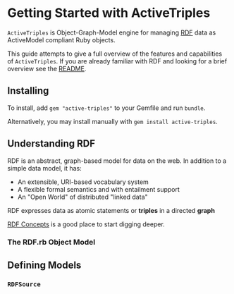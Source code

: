 
Getting Started with ActiveTriples
==================================

`ActiveTriples` is Object-Graph-Model engine for managing [RDF](http://www.w3.org/RDF/) 
data as ActiveModel compliant Ruby objects.

This guide attempts to give a full overview of the features and capabilities of 
`ActiveTriples`. If you are already familiar with RDF and looking for a brief 
overview see the [README](README.md).

Installing
------------

To install, add `gem "active-triples"` to your Gemfile and run `bundle`.

Alternatively, you may install manually with `gem install active-triples`.

Understanding RDF
-----------------

RDF is an abstract, graph-based model for data on the web. In addition to a simple 
data model, it has:

  - An extensible, URI-based vocabulary system
  - A flexible formal semantics and with entailment support
  - An "Open World" of distributed "linked data"

RDF expresses data as atomic statements or __triples__ in a directed __graph__

[RDF Concepts](http://www.w3.org/TR/2004/REC-rdf-concepts-20040210) is a
 good place to start digging deeper.

### The RDF.rb Object Model


Defining Models
----------------


### `RDFSource`

